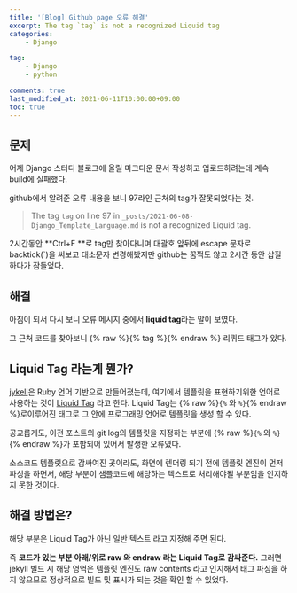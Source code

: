 ```yaml
---
title: '[Blog] Github page 오류 해결'
excerpt: The tag `tag` is not a recognized Liquid tag
categories:
    - Django

tag:
    - Django
    - python

comments: true
last_modified_at: 2021-06-11T10:00:00+09:00
toc: true
---
```


## 문제

어제 Django 스터디 블로그에 올릴 마크다운 문서 작성하고 업로드하려는데 계속 build에 실패했다. 

github에서 알려준 오류 내용을 보니 97라인 근처의 tag가 잘못되었다는 것. 

> The tag `tag` on line 97 in `_posts/2021-06-08-Django_Template_Language.md` is not a recognized Liquid tag.

2시간동안 **Ctrl+F **로 tag만 찾아다니며 대괄호 앞뒤에 escape 문자로 backtick(`)을 써보고 대소문자 변경해봤지만 github는 꿈쩍도 않고 2시간 동안 삽질하다가 잠들었다. 

## 해결

아침이 되서 다시 보니 오류 메시지 중에서 **liquid tag**라는 말이 보였다. 

그 근처 코드를 찾아보니 {% raw %}{% tag %}{% endraw %} 리퀴드 태그가 있다. 

## Liquid Tag 라는게 뭔가?

[jykell](https://jekyllrb-ko.github.io/)은 Ruby 언어 기반으로 만들어졌는데, 여기에서 템플릿을 표현하기위한 언어로 사용하는 것이 [Liquid Tag](https://help.shopify.com/en/themes/liquid/tags) 라고 한다. Liquid Tag는 {% raw %}`{%` 와 `%}`{% endraw %}로이루어진 태그로 그 안에 프로그래밍 언어로 템플릿을 생성 할 수 있다.

공교롭게도, 이전 포스트의 git log의 템플릿을 지정하는 부분에 {% raw %}`{%` 와 `%}`{% endraw %}가 포함되어 있어서 발생한 오류였다.

소스코드 템플릿으로 감싸여진 곳이라도, 화면에 렌더링 되기 전에 템플릿 엔진이 먼저 파싱을 하면서, 해당 부분이 샘플코드에 해당하는 텍스트로 처리해야될 부분임을 인지하지 못한 것이다.

## 해결 방법은?

해당 부분은 Liquid Tag가 아닌 일반 텍스트 라고 지정해 주면 된다.

즉 **코드가 있는 부분 아래/위로 raw 와 endraw 라는 Liquid Tag로 감싸준다.** 그러면 jekyll 빌드 시 해당 영역은 템플릿 엔진도 raw contents 라고 인지해서 태그 파싱을 하지 않으므로 정상적으로 빌드 및 표시가 되는 것을 확인 할 수 있었다.

